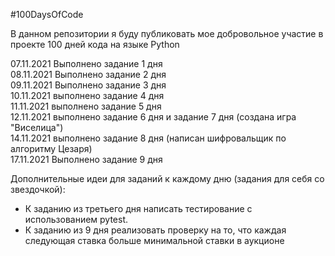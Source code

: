 #100DaysOfCode

В данном репозитории я буду публиковать мое добровольное участие в проекте 100 дней кода на языке Python

07.11.2021 Выполнено задание 1 дня  
08.11.2021 Выполнено задание 2 дня  
09.11.2021 Выполнено задание 3 дня  
10.11.2021 выполнено задание 4 дня  
11.11.2021 выполнено задание 5 дня  
12.11.2021 выполнено задание 6 дня и задание 7 дня (создана игра "Виселица")  
14.11.2021 выполнено задание 8 дня (написан шифровальщик по алгоритму Цезаря)  
17.11.2021 Выполнено задание 9 дня









Дополнительные идеи для заданий к каждому дню (задания для себя со звездочкой):  
- К заданию из третьего дня написать тестирование с использованием pytest.  
- К заданию из 9 дня реализовать проверку на то, что каждая следующая ставка больше минимальной ставки в аукционе